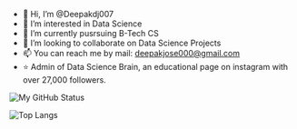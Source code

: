 - 👋 Hi, I’m @Deepakdj007
- 👀 I’m interested in Data Science
- 🌱 I’m currently pusrsuing B-Tech CS
- 💞️ I’m looking to collaborate on Data Science Projects
- 📫 You can reach me by mail: deepakjose000@gmail.com
- ⭐ Admin of Data Science Brain, an educational page on instagram with over 27,000 followers.

![My GitHub Status](https://github-readme-stats.vercel.app/api?username=Deepakdj007&show_icons=true&title_color=FFFFFF0&bg_color=1C1C1C&icon_color=FF5050&text_color=BFBFBF&show_owner=true)

![Top Langs](https://github-readme-stats.vercel.app/api/top-langs/?username=Deepakdj007&layout=compact&bg_color=1C1C1C&text_color=FFFFFF&title_color=FF5050)

<!---
Deepakdj007/Deepakdj007 is a ✨ special ✨ repository because its `README.md` (this file) appears on your GitHub profile.
You can click the Preview link to take a look at your changes.
--->
